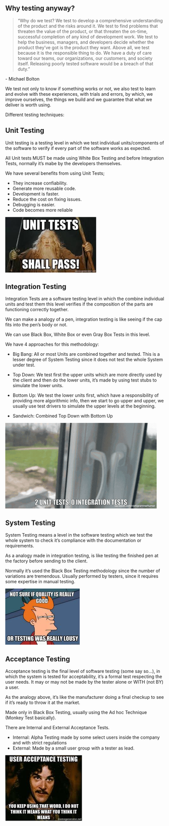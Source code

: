 ## Why testing anyway?

> “Why do we test? We test to develop a comprehensive understanding of the product and the risks
> around it. We test to find problems that threaten the value of the product, or that threaten the
> on-time, successful completion of any kind of development work. We test to help the business,
> managers, and developers decide whether the product they’ve got is the product they want.
> Above all, we test because it is the responsible thing to do. We have a duty of care toward our
> teams, our organizations, our customers, and society itself. Releasing poorly tested software
> would be a breach of that duty.”

\- Michael Bolton

We test not only to know if something works or not, we also test to learn and evolve with these experiences, with trials and errors, by which, we improve ourselves, the things we build and we guarantee that what we deliver is worth using.

Different testing techniques:

## Unit Testing
Unit testing is a testing level in which we test individual units/components of the software to verify if every part of the software works as expected.

All Unit tests MUST be made using White Box Testing and before Integration Tests, normally it’s mabe by the developers themselves.

We have several benefits from using Unit Tests;

- They increase confiability.
- Generate more reusable code.
- Development is faster.
- Reduce the cost on fixing issues.
- Debugging is easier.
- Code becomes more reliable

![Dumbledore Saying 'Unit Tests Shall Pass!'](resources/UnitTest.jpeg)


## Integration Testing

Integration Tests are a software testing level in which the combine individual units and test them this level verifies if the composition of the parts are functioning correctly together.

We can make a analogy of a pen, integration testing is like seeing if the cap fits into the pen’s body or not.

We can use Black Box, White Box or even Gray Box Tests in this level.

We have 4 approaches for this methodology:

- Big Bang: All or most Units are combined together and tested. This is a lesser degree of System Testing since it does not test the whole System under test.

- Top Down: We test first the upper units which are more directly used by the client and then do the lower units, it’s made by using test stubs to simulate the lower units.

- Bottom Up: We test the lower units first, which have a responsibility of providing more algorithmic info, then we start to go upper and upper, we usually use test drivers to simulate the upper levels at the beginning.

- Sandwich: Combined Top Down with Bottom Up

![Doors that work in separate but are too close to open together](resources/integration.gif)

## System Testing

System Testing means a level in the software testing which we test the whole system  to check it’s compliance with the documentation or requirements.

As a analogy made in integration testing, is like testing the finished pen at the factory before sending to the client.

Normally it’s used the Black Box Testing methodology since the number of variations are tremendous. Usually performed by testers, since it requires some expertise in manual testing.

![Meme with caption 'not sure if quality is really good or testing was really lousy'](resources/SystemTesting.jpg)

## Acceptance Testing

Acceptance testing is the final level of software testing (some say so…), in which the system is tested for acceptability, it’s a formal test respecting the user needs. It may or may not be made by the tester alone or WITH (not BY) a user.

As the analogy above, it’s like the manufacturer doing a final checkup to see if it’s ready to throw it at the market.

Made only in Black Box Testing, usually using the Ad hoc Technique (Monkey Test basically).

There are Internal and External Acceptance Tests.

- Internal: Alpha Testing made by some select users inside the company and with strict regulations
- External: Made by a small user group with a tester as lead.

![Meme with caption 'USER ACCEPTANCE TESTING. You keep using that word, I do not think it means what you think it means.'](resources/AcceptanceTesting.jpeg)